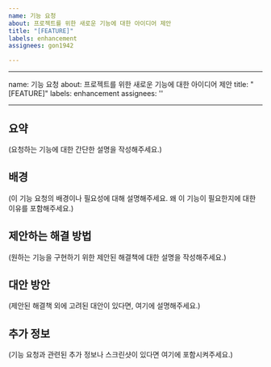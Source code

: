 ```yaml
---
name: 기능 요청
about: 프로젝트를 위한 새로운 기능에 대한 아이디어 제안
title: "[FEATURE]"
labels: enhancement
assignees: gon1942

---
```


---
name: 기능 요청
about: 프로젝트를 위한 새로운 기능에 대한 아이디어 제안
title: "[FEATURE]"
labels: enhancement
assignees: ''

---

## 요약
(요청하는 기능에 대한 간단한 설명을 작성해주세요.)

## 배경
(이 기능 요청의 배경이나 필요성에 대해 설명해주세요. 왜 이 기능이 필요한지에 대한 이유를 포함해주세요.)

## 제안하는 해결 방법
(원하는 기능을 구현하기 위한 제안된 해결책에 대한 설명을 작성해주세요.)

## 대안 방안
(제안된 해결책 외에 고려된 대안이 있다면, 여기에 설명해주세요.)

## 추가 정보
(기능 요청과 관련된 추가 정보나 스크린샷이 있다면 여기에 포함시켜주세요.)
